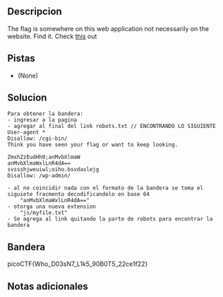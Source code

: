 ## Descripcion
The flag is somewhere on this web application not necessarily on the website. Find it. Check [this](http://saturn.picoctf.net:64271/) out

## Pistas
-   (None)

## Solucion

```
Para obtener la bandera:
- ingresar a la pagina
- agregar al final del link robots.txt // ENCONTRANDO LO SIGUIENTE
User-agent *
Disallow: /cgi-bin/
Think you have seen your flag or want to keep looking.

ZmxhZzEudHh0;anMvbXlmaW
anMvbXlmaWxlLnR4dA==
svssshjweuiwl;oiho.bsvdaslejg
Disallow: /wp-admin/

- al no coincidir nada con el formato de la bandera se toma el siguiete fracmento decodificandolo en base 64 
	"anMvbXlmaWxlLnR4dA=="
- otorga una nueva extension
	"js/myfile.txt"
- Se agrega al link quitando la parte de robots para encontrar la bandera
```

## Bandera
picoCTF{Who_D03sN7_L1k5_90B0T5_22ce1f22}

## Notas adicionales
